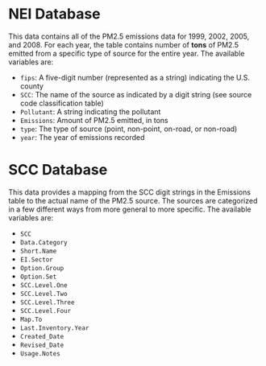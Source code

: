 # NEI Database

This data contains all of the PM2.5 emissions data for 1999, 2002, 2005, and
2008. For each year, the table contains number of **tons** of PM2.5 emitted from
a specific type of source for the entire year. The available variables are:
  
+ `fips`: A five-digit number (represented as a string) indicating the U.S.
county
+ `SCC`: The name of the source as indicated by a digit string (see source code
classification table)
+ `Pollutant`: A string indicating the pollutant
+ `Emissions`: Amount of PM2.5 emitted, in tons
+ `type`: The type of source (point, non-point, on-road, or non-road)
+ `year`: The year of emissions recorded

# SCC Database

This data provides a mapping from the SCC digit strings in the Emissions table
to the actual name of the PM2.5 source. The sources are categorized in a few
different ways from more general to more specific. The available variables are:

+ `SCC`
+ `Data.Category`
+ `Short.Name`
+ `EI.Sector`
+ `Option.Group`
+ `Option.Set`
+ `SCC.Level.One`
+ `SCC.Level.Two`
+ `SCC.Level.Three`
+ `SCC.Level.Four`
+ `Map.To`
+ `Last.Inventory.Year`
+ `Created_Date`
+ `Revised_Date`
+ `Usage.Notes`